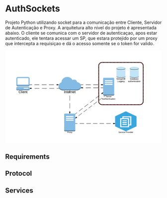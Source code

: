 # AuthSockets 

Projeto Python utilizando socket para a comunicação entre Cliente, Servidor de Autenticação e Proxy. 
A arquitetura alto nivel do projeto é apresentada abaixo. 
O cliente se comunica com o servidor de autenticaçao, apos estar autenticado, ele tentara acessar um SP, que estara protejido por um proxy que intercepta a requisiçao e dá o acesso somente se o token for valido. 

![alt tag](https://github.com/I-am-Gabi/project_socket/blob/master/static/arquitetura.png)


## Requirements

## Protocol

## Services 
